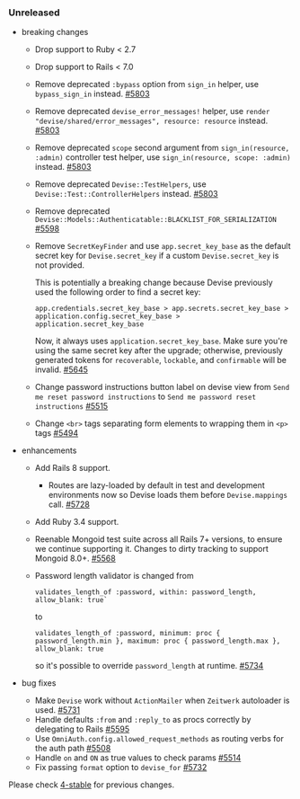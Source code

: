 ### Unreleased

* breaking changes
  * Drop support to Ruby < 2.7
  * Drop support to Rails < 7.0
  * Remove deprecated `:bypass` option from `sign_in` helper, use `bypass_sign_in` instead. [#5803](https://github.com/heartcombo/devise/pull/5803)
  * Remove deprecated `devise_error_messages!` helper, use `render "devise/shared/error_messages", resource: resource` instead. [#5803](https://github.com/heartcombo/devise/pull/5803)
  * Remove deprecated `scope` second argument from `sign_in(resource, :admin)` controller test helper, use `sign_in(resource, scope: :admin)` instead. [#5803](https://github.com/heartcombo/devise/pull/5803)
  * Remove deprecated `Devise::TestHelpers`, use `Devise::Test::ControllerHelpers` instead. [#5803](https://github.com/heartcombo/devise/pull/5803)
  * Remove deprecated `Devise::Models::Authenticatable::BLACKLIST_FOR_SERIALIZATION` [#5598](https://github.com/heartcombo/devise/pull/5598)
  * Remove `SecretKeyFinder` and use `app.secret_key_base` as the default secret key for `Devise.secret_key` if a custom `Devise.secret_key` is not provided.

    This is potentially a breaking change because Devise previously used the following order to find a secret key:

    ```
    app.credentials.secret_key_base > app.secrets.secret_key_base > application.config.secret_key_base > application.secret_key_base
    ```

    Now, it always uses `application.secret_key_base`. Make sure you're using the same secret key after the upgrade; otherwise, previously generated tokens for `recoverable`, `lockable`, and `confirmable` will be invalid.
    [#5645](https://github.com/heartcombo/devise/pull/5645)
  * Change password instructions button label on devise view from `Send me reset password instructions` to `Send me password reset instructions` [#5515](https://github.com/heartcombo/devise/pull/5515)
  * Change `<br>` tags separating form elements to wrapping them in `<p>` tags [#5494](https://github.com/heartcombo/devise/pull/5494)

* enhancements
  * Add Rails 8 support.
    - Routes are lazy-loaded by default in test and development environments now so Devise loads them before `Devise.mappings` call. [#5728](https://github.com/heartcombo/devise/pull/5728)
  * Add Ruby 3.4 support.
  * Reenable Mongoid test suite across all Rails 7+ versions, to ensure we continue supporting it. Changes to dirty tracking to support Mongoid 8.0+. [#5568](https://github.com/heartcombo/devise/pull/5568)
  * Password length validator is changed from

    ```
    validates_length_of :password, within: password_length, allow_blank: true`
    ```

    to

    ```
    validates_length_of :password, minimum: proc { password_length.min }, maximum: proc { password_length.max }, allow_blank: true
    ```

    so it's possible to override `password_length` at runtime. [#5734](https://github.com/heartcombo/devise/pull/5734)

* bug fixes
  * Make `Devise` work without `ActionMailer` when `Zeitwerk` autoloader is used. [#5731](https://github.com/heartcombo/devise/pull/5731)
  * Handle defaults `:from` and `:reply_to` as procs correctly by delegating to Rails [#5595](https://github.com/heartcombo/devise/pull/5595)
  * Use `OmniAuth.config.allowed_request_methods` as routing verbs for the auth path [#5508](https://github.com/heartcombo/devise/pull/5508)
  * Handle `on` and `ON` as true values to check params [#5514](https://github.com/heartcombo/devise/pull/5514)
  * Fix passing `format` option to `devise_for` [#5732](https://github.com/heartcombo/devise/pull/5732)


Please check [4-stable](https://github.com/heartcombo/devise/blob/4-stable/CHANGELOG.md)
for previous changes.
